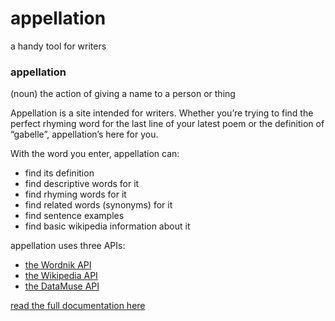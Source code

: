 # appellation
a handy tool for writers

### appellation
(noun) the action of giving a name to a person or thing

Appellation is a site intended for writers. Whether you’re trying to find the perfect rhyming word for the last line of your latest poem or the definition of “gabelle”, appellation’s here for you.

With the word you enter, appellation can:
- find its definition
- find descriptive words for it
- find rhyming words for it
- find related words (synonyms) for it
- find sentence examples
- find basic wikipedia information about it

appellation uses three APIs:
- [the Wordnik API](http://developer.wordnik.com/)
- [the Wikipedia API](https://www.mediawiki.org/wiki/API:Main_page)
- [the DataMuse API](https://www.datamuse.com/api/)

[read the full documentation here](https://docs.google.com/document/d/1BR6rGHfAs1B3OHCSffxh3BceEchdf75HaNpIYR2rwBo/edit)
